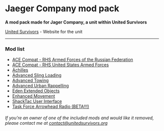 # Jaeger Company mod pack

**A mod pack made for Jager Company, a unit within United Survivors**

[United Survivors](https://www.unitedsurvivors.org/arma3) - Website for the unit

---

### Mod list

* [ACE Compat - RHS Armed Forces of the Russian Federation](https://steamcommunity.com/sharedfiles/filedetails/?id=773131200)
* [ACE Compat - RHS United States Armed Forces](https://steamcommunity.com/sharedfiles/filedetails/?id=773125288)
* [Achilles](https://steamcommunity.com/sharedfiles/filedetails/?id=723217262)
* [Advanced Sling Loading](https://steamcommunity.com/sharedfiles/filedetails/?id=615007497)
* [Advanced Towing](https://steamcommunity.com/sharedfiles/filedetails/?id=639837898)
* [Advanced Urban Rappelling](https://steamcommunity.com/sharedfiles/filedetails/?id=730310357)
* [Eden Extended Objects](https://steamcommunity.com/sharedfiles/filedetails/?id=882231372)
* [Enhanced Movement](https://steamcommunity.com/sharedfiles/filedetails/?id=333310405)
* [ShackTac User Interface](https://steamcommunity.com/sharedfiles/filedetails/?id=498740884)
* [Task Force Arrowhead Radio (BETA!!!)](https://steamcommunity.com/sharedfiles/filedetails/?id=894678801)


###### If you're an owner of one of the included mods and would like it removed, please contact me at contact@unitedsurvivors.org
